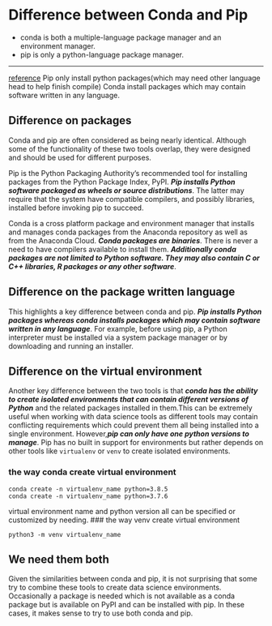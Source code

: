 # Difference between Conda and Pip

- conda is both a multiple-language package manager and an environment manager.
- pip is only a python-language package manager.

---

[reference](https://www.anaconda.com/blog/understanding-conda-and-pip) Pip only install python packages(which may need other language head to help finish compile) Conda install packages which may contain software written in any language.

## Difference on packages

Conda and pip are often considered as being nearly identical. Although some of the functionality of these two tools overlap, they were designed and should be used for different purposes.

Pip is the Python Packaging Authority’s recommended tool for installing packages from the Python Package Index, PyPI. ***Pip installs Python software packaged as wheels or source distributions***. The latter may require that the system have compatible compilers, and possibly libraries, installed before invoking pip to succeed.

Conda is a cross platform package and environment manager that installs and manages conda packages from the Anaconda repository as well as from the Anaconda Cloud. ***Conda packages are binaries***. There is never a need to have compilers available to install them. ***Additionally conda packages are not limited to Python software. They may also contain C or C++ libraries, R packages or any other software***.

## Difference on the package written language

This highlights a key difference between conda and pip. ***Pip installs Python packages whereas conda installs packages which may contain software written in any language***. For example, before using pip, a Python interpreter must be installed via a system package manager or by downloading and running an installer.

## Difference on the virtual environment

Another key difference between the two tools is that ***conda has the ability to create isolated environments that can contain different versions of Python*** and the related packages installed in them.This can be extremely useful when working with data science tools as different tools may contain conflicting requirements which could prevent them all being installed into a single environment.
However,***pip can only have one python versions to manage***. Pip has no built in support for environments but rather depends on other tools like `virtualenv` or `venv` to create isolated environments.

### the way conda create virtual environment

```
conda create -n virtualenv_name python=3.8.5
conda create -n virtualenv_name python=3.7.6
```

virtual environment name and python version all can be specified or customized by needing. ### the way venv create virtual environment

```
python3 -m venv virtualenv_name
```

## We need them both

Given the similarities between conda and pip, it is not surprising that some try to combine these tools to create data science environments. Occasionally a package is needed which is not available as a conda package but is available on PyPI and can be installed with pip. In these cases, it makes sense to try to use both conda and pip.
